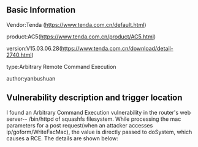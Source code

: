 ## Basic Information

Vendor:Tenda (https://www.tenda.com.cn/default.html)

product:AC5(https://www.tenda.com.cn/product/AC5.html)

version:V15.03.06.28(https://www.tenda.com.cn/download/detail-2740.html) 

type:Arbitrary Remote Command Execution 

author:yanbushuan

## Vulnerability description and trigger location

I found an Arbitrary Command Execution vulnerability in the router's web server-- /bin/httpd of squashfs filesystem. While processing the mac parameters for a post request(when an attacker accesses ip/goform/WriteFacMac), the value is directly passed to doSystem, which causes a RCE. The details are shown below:

